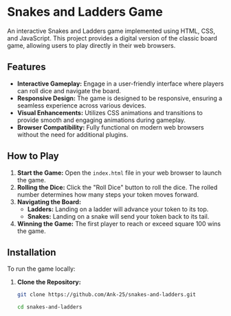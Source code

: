 # Snakes and Ladders Game

An interactive Snakes and Ladders game implemented using HTML, CSS, and JavaScript. This project provides a digital version of the classic board game, allowing users to play directly in their web browsers.

## Features

- **Interactive Gameplay:** Engage in a user-friendly interface where players can roll dice and navigate the board.
- **Responsive Design:** The game is designed to be responsive, ensuring a seamless experience across various devices.
- **Visual Enhancements:** Utilizes CSS animations and transitions to provide smooth and engaging animations during gameplay.
- **Browser Compatibility:** Fully functional on modern web browsers without the need for additional plugins.

## How to Play

1. **Start the Game:** Open the `index.html` file in your web browser to launch the game.
2. **Rolling the Dice:** Click the "Roll Dice" button to roll the dice. The rolled number determines how many steps your token moves forward.
3. **Navigating the Board:**
   - **Ladders:** Landing on a ladder will advance your token to its top.
   - **Snakes:** Landing on a snake will send your token back to its tail.
4. **Winning the Game:** The first player to reach or exceed square 100 wins the game.

## Installation

To run the game locally:

1. **Clone the Repository:**

   ```bash
   git clone https://github.com/Ank-25/snakes-and-ladders.git

   cd snakes-and-ladders
   ````